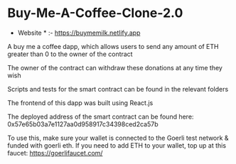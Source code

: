 # Buy-Me-A-Coffee-Clone-2.0 

* Website * :- https://buymemilk.netlify.app


A buy me a coffee dapp, which allows users to send any amount of ETH greater than 0 to the owner of the contract

The owner of the contract can withdraw these donations at any time they wish

Scripts and tests for the smart contract can be found in the relevant folders

The frontend of this dapp was built using React.js

The deployed address of the smart contract can be found here: 0x57e65b03a7e1127aa0d958917c34398ced2ca57b
<br>

To use this, make sure your wallet is connected to the Goerli test network & funded with goerli eth. If you need to add ETH to your wallet, top up at this faucet: https://goerlifaucet.com/

